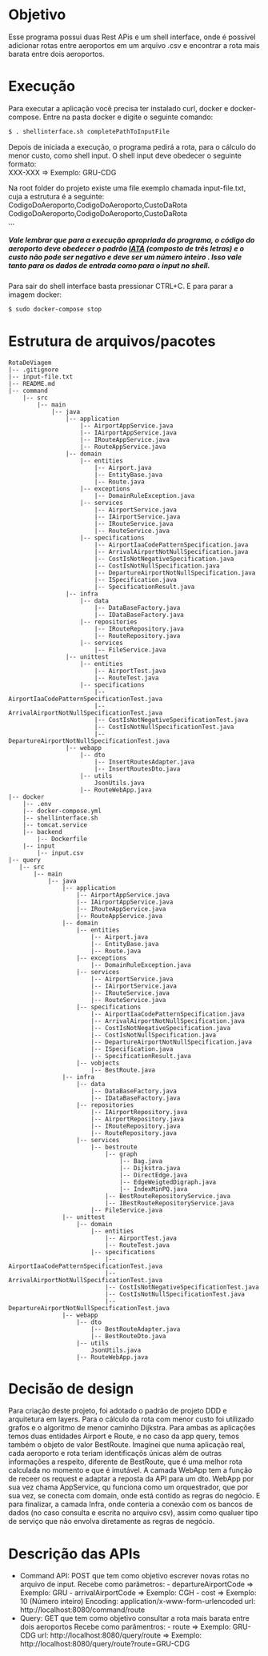 

# Objetivo
Esse programa possui duas Rest APis e um shell interface, onde é possível adicionar rotas entre aeroportos em um arquivo .csv e encontrar a rota mais barata
entre dois aeroportos.
# Execução
Para executar a aplicação você precisa ter instalado curl, docker e docker-compose.
Entre na pasta docker e digite o seguinte comando:
```sh
$ . shellinterface.sh completePathToInputFile
```
Depois de iniciada a execução, o programa pedirá a rota, para o cálculo do menor custo, como shell input. O shell input deve obedecer o seguinte formato:  
XXX-XXX => Exemplo: GRU-CDG

Na root folder do projeto existe uma file exemplo chamada input-file.txt, cuja a estrutura é a seguinte:  
CodigoDoAeroporto,CodigoDoAeroporto,CustoDaRota  
CodigoDoAeroporto,CodigoDoAeroporto,CustoDaRota  
...
##### Vale lembrar que para a execução apropriada do programa, o código do aeroporto deve obedecer o padrão [IATA](https://en.wikipedia.org/wiki/IATA_airport_code#:~:text=An%20IATA%20airport%20code%2C%20also,Air%20Transport%20Association%20(IATA).) (composto de três letras) e o custo não pode ser negativo e deve ser um número inteiro . Isso vale tanto para os dados de entrada como para o input no shell.

Para sair do shell interface basta pressionar CTRL+C. E para parar a imagem docker:
```sh
$ sudo docker-compose stop
```
# Estrutura de arquivos/pacotes
```
RotaDeViagem
|-- .gitignore
|-- input-file.txt
|-- README.md
|-- command
    |-- src
        |-- main
            |-- java
                |-- application
                    |-- AirportAppService.java
                    |-- IAirportAppService.java
                    |-- IRouteAppService.java
                    |-- RouteAppService.java
                |-- domain
                    |-- entities
                        |-- Airport.java
                        |-- EntityBase.java
                        |-- Route.java
                    |-- exceptions
                        |-- DomainRuleException.java
                    |-- services
                        |-- AirportService.java
                        |-- IAirportService.java
                        |-- IRouteService.java
                        |-- RouteService.java
                    |-- specifications
                        |-- AirportIaaCodePatternSpecification.java
                        |-- ArrivalAirportNotNullSpecification.java
                        |-- CostIsNotNegativeSpecification.java
                        |-- CostIsNotNullSpecification.java
                        |-- DepartureAirportNotNullSpecification.java
                        |-- ISpecification.java
                        |-- SpecificationResult.java
                |-- infra
                    |-- data
                        |-- DataBaseFactory.java
                        |-- IDataBaseFactory.java
                    |-- repositories
                        |-- IRouteRepository.java
                        |-- RouteRepository.java
                    |-- services
                        |-- FileService.java
                |-- unittest
                    |-- entities
                        |-- AirportTest.java
                        |-- RouteTest.java
                    |-- specifications
                        |-- AirportIaaCodePatternSpecificationTest.java
                        |-- ArrivalAirportNotNullSpecificationTest.java
                        |-- CostIsNotNegativeSpecificationTest.java
                        |-- CostIsNotNullSpecificationTest.java
                        |-- DepartureAirportNotNullSpecificationTest.java
                |-- webapp
                    |-- dto
                        |-- InsertRoutesAdapter.java
                        |-- InsertRoutesDto.java
                    |-- utils
                        JsonUtils.java
                    |-- RouteWebApp.java
|-- docker
    |-- .env
    |-- docker-compose.yml
    |-- shellinterface.sh
    |-- tomcat.service
    |-- backend
        |-- Dockerfile
    |-- input
        |-- input.csv
|-- query
   |-- src
       |-- main
           |-- java
               |-- application
                   |-- AirportAppService.java
                   |-- IAirportAppService.java
                   |-- IRouteAppService.java
                   |-- RouteAppService.java
               |-- domain
                   |-- entities
                       |-- Airport.java
                       |-- EntityBase.java
                       |-- Route.java
                   |-- exceptions
                       |-- DomainRuleException.java
                   |-- services
                       |-- AirportService.java
                       |-- IAirportService.java
                       |-- IRouteService.java
                       |-- RouteService.java
                   |-- specifications
                       |-- AirportIaaCodePatternSpecification.java
                       |-- ArrivalAirportNotNullSpecification.java
                       |-- CostIsNotNegativeSpecification.java
                       |-- CostIsNotNullSpecification.java
                       |-- DepartureAirportNotNullSpecification.java
                       |-- ISpecification.java
                       |-- SpecificationResult.java
                   |-- vobjects
                       |-- BestRoute.java
               |-- infra
                   |-- data
                       |-- DataBaseFactory.java
                       |-- IDataBaseFactory.java
                   |-- repositories
                       |-- IAirportRepository.java
                       |-- AirportRepository.java
                       |-- IRouteRepository.java
                       |-- RouteRepository.java
                   |-- services
                       |-- bestroute
                           |-- graph
                               |-- Bag.java
                               |-- Dijkstra.java
                               |-- DirectEdge.java
                               |-- EdgeWeigtedDigraph.java
                               |-- IndexMinPQ.java
                           |-- BestRouteRepositoryService.java
                           |-- IBestRouteRepositoryService.java
                       |-- FileService.java
               |-- unittest
                   |-- domain
                       |-- entities
                           |-- AirportTest.java
                           |-- RouteTest.java
                       |-- specifications
                           |-- AirportIaaCodePatternSpecificationTest.java
                           |-- ArrivalAirportNotNullSpecificationTest.java
                           |-- CostIsNotNegativeSpecificationTest.java
                           |-- CostIsNotNullSpecificationTest.java
                           |-- DepartureAirportNotNullSpecificationTest.java
               |-- webapp
                   |-- dto
                       |-- BestRouteAdapter.java
                       |-- BestRouteDto.java
                   |-- utils
                       JsonUtils.java
                   |-- RouteWebApp.java 
```
# Decisão de design
Para criação deste projeto, foi adotado o padrão de projeto DDD e arquitetura em layers. Para o cálculo da rota com menor custo foi utilizado grafos e o algoritmo de menor caminho Dijkstra.
Para ambas as aplicações temos duas entidades Airport e Route, e no caso da app query, temos também o objeto de valor BestRoute. Imaginei que numa aplicação real, cada aeroporto e rota teriam identificaçõs únicas além de outras informações a respeito, diferente de BestRoute, que é uma melhor rota calculada no momento e que é imutável.
A camada WebApp tem a função de receer os request e adaptar a reposta da API para um dto. WebApp por sua vez chama AppService, qu funciona como um orquestrador, que por sua vez, se conecta com domain, onde está contido as regras do negócio. E para finalizar, a camada Infra, onde conteria a conexão com os bancos de dados (no caso consulta e escrita no arquivo csv), assim como qualuer tipo de serviço que não envolva diretamente as regras de negócio.

# Descrição das APIs
* Command API:
    POST que tem como objetivo escrever novas rotas no arquivo de input.
    Recebe como parâmetros:
        - departureAirportCode => Exemplo: GRU
        - arrivalAirportCode => Exemplo: CGH
        - cost => Exemplo: 10 (Número inteiro)
    Encoding: application/x-www-form-urlencoded
    url: http://localhost:8080/command/route
* Query:
    GET que tem como objetivo consultar a rota mais barata entre dois aeroportos
    Recebe como parâmentros:
        - route => Exemplo: GRU-CDG
    url: http://localhost:8080/query/route => Exemplo: http://localhost:8080/query/route?route=GRU-CDG